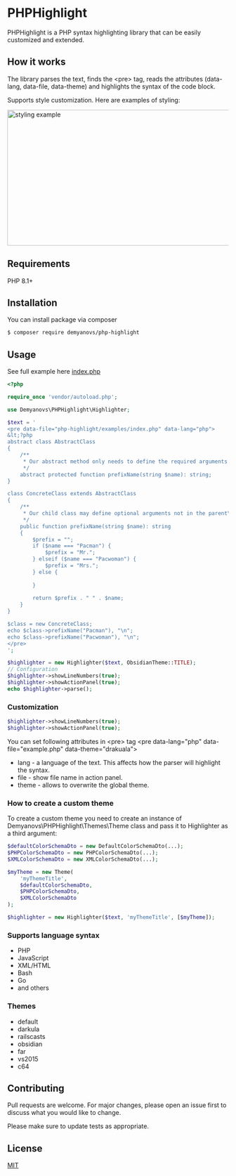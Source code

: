 # PHPHighlight

PHPHighlight is a PHP syntax highlighting library that can be easily customized and extended.

## How it works
The library parses the text, finds the \<pre> tag, reads the attributes (data-lang, data-file, data-theme) and highlights the syntax of the code block.

Supports style customization. Here are examples of styling:

<img width="757" height="309" src="https://demyanov.dev/sites/default/files/images/phphighlight2.png" alt="styling example">

## Requirements
PHP 8.1+

## Installation
You can install package via composer
```bash
$ composer require demyanovs/php-highlight
```

## Usage
See full example here [index.php](../master/examples/index.php)
```php
<?php

require_once 'vendor/autoload.php';

use Demyanovs\PHPHighlight\Highlighter;

$text = '
<pre data-file="php-highlight/examples/index.php" data-lang="php">
&lt;?php
abstract class AbstractClass
{
    /**
     * Our abstract method only needs to define the required arguments
     */
    abstract protected function prefixName(string $name): string;
}

class ConcreteClass extends AbstractClass
{
    /**
     * Our child class may define optional arguments not in the parent\'s signature
     */
    public function prefixName(string $name): string
    {
        $prefix = "";
        if ($name === "Pacman") {
            $prefix = "Mr.";
        } elseif ($name === "Pacwoman") {
            $prefix = "Mrs.";
        } else {
            
        }
        
        return $prefix . " " . $name;
    }
}

$class = new ConcreteClass;
echo $class->prefixName("Pacman"), "\n";
echo $class->prefixName("Pacwoman"), "\n";
</pre>
';

$highlighter = new Highlighter($text, ObsidianTheme::TITLE);
// Configuration
$highlighter->showLineNumbers(true);
$highlighter->showActionPanel(true);
echo $highlighter->parse();
```

### Customization
```php
$highlighter->showLineNumbers(true);
$highlighter->showActionPanel(true);
```

You can set following attributes in \<pre> tag
\<pre data-lang="php" data-file="example.php" data-theme="drakuala">
* lang - a language of the text. This affects how the parser will highlight the syntax.
* file - show file name in action panel.
* theme - allows to overwrite the global theme.

### How to create a custom theme
To create a custom theme you need to create an instance of Demyanovs\PHPHighlight\Themes\Theme class
and pass it to Highlighter as a third argument:
```php
$defaultColorSchemaDto = new DefaultColorSchemaDto(...);
$PHPColorSchemaDto = new PHPColorSchemaDto(...);
$XMLColorSchemaDto = new XMLColorSchemaDto(...);

$myTheme = new Theme(
    'myThemeTitle',
    $defaultColorSchemaDto,
    $PHPColorSchemaDto,
    $XMLColorSchemaDto
);

$highlighter = new Highlighter($text, 'myThemeTitle', [$myTheme]);
```

### Supports language syntax
* PHP
* JavaScript
* XML/HTML
* Bash
* Go
* and others

### Themes
* default
* darkula
* railscasts
* obsidian
* far
* vs2015
* c64

## Contributing
Pull requests are welcome. For major changes, please open an issue first to discuss what you would like to change.

Please make sure to update tests as appropriate.

## License
[MIT](./LICENSE.md)
